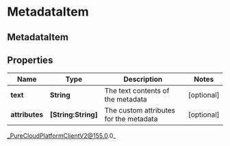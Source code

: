 # MetadataItem

## MetadataItem

## Properties

|Name | Type | Description | Notes|
|------------ | ------------- | ------------- | -------------|
| **text** | **String** | The text contents of the metadata | [optional] |
| **attributes** | **[String:String]** | The custom attributes for the metadata | [optional] |



_PureCloudPlatformClientV2@155.0.0_
